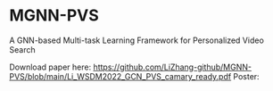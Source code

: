# MGNN-PVS
A GNN-based Multi-task Learning Framework for Personalized Video Search

Download paper here: https://github.com/LiZhang-github/MGNN-PVS/blob/main/Li_WSDM2022_GCN_PVS_camary_ready.pdf
Poster: 
